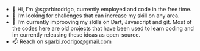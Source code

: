 - 👋 Hi, I’m @sgarbirodrigo, currently employed and code in the free time.
- 👀 I’m looking for challenges that can increase my skill on any area.
- 🌱 I’m currently improoving my skills on Dart, Javascript and git. Most of the codes here are old projects that have been used to learn coding and im currently releasing these ideas as open-source.
- 📫 Reach on sgarbi.rodrigo@gmail.com

<!---
sgarbirodrigo/sgarbirodrigo is a ✨ special ✨ repository because its `README.md` (this file) appears on your GitHub profile.
You can click the Preview link to take a look at your changes.
--->
